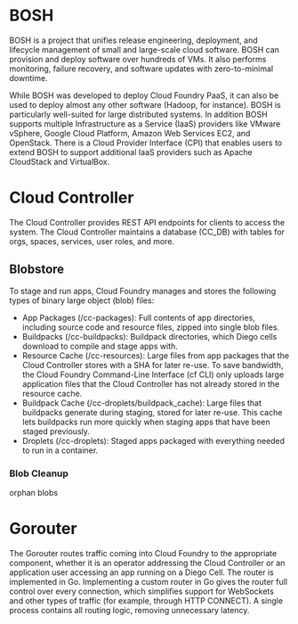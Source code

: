 # BOSH
BOSH is a project that unifies release engineering, deployment, and lifecycle management of small and large-scale cloud software. BOSH can provision and deploy software over hundreds of VMs. It also performs monitoring, failure recovery, and software updates with zero-to-minimal downtime.

While BOSH was developed to deploy Cloud Foundry PaaS, it can also be used to deploy almost any other software (Hadoop, for instance). BOSH is particularly well-suited for large distributed systems. In addition BOSH supports multiple Infrastructure as a Service (IaaS) providers like VMware vSphere, Google Cloud Platform, Amazon Web Services EC2, and OpenStack. There is a Cloud Provider Interface (CPI) that enables users to extend BOSH to support additional IaaS providers such as Apache CloudStack and VirtualBox.


# Cloud Controller

The Cloud Controller provides REST API endpoints for clients to access the system. 
The Cloud Controller maintains a database (CC_DB) with tables for orgs, spaces, services, 
user roles, and more.

## Blobstore

To stage and run apps, Cloud Foundry manages and stores the following 
types of binary large object (blob) files:

- App Packages (/cc-packages): Full contents of app directories, including source code and resource files, zipped into single blob files.
- Buildpacks (/cc-buildpacks): Buildpack directories, which Diego cells download to compile and stage apps with.
- Resource Cache (/cc-resources): Large files from app packages that the Cloud Controller stores with a SHA for later re-use. To save bandwidth, the Cloud Foundry Command-Line Interface (cf CLI) only uploads large application files that the Cloud Controller has not already stored in the resource cache.
- Buildpack Cache (/cc-droplets/buildpack_cache): Large files that buildpacks generate during staging, stored for later re-use. This cache lets buildpacks run more quickly when staging apps that have been staged previously.
- Droplets (/cc-droplets): Staged apps packaged with everything needed to run in a container.

### Blob Cleanup

orphan blobs


# Gorouter

The Gorouter routes traffic coming into Cloud Foundry to the appropriate component, whether it is an operator addressing the Cloud Controller or an application user accessing an app running on a Diego Cell. The router is implemented in Go. Implementing a custom router in Go gives the router full control over every connection, which simplifies support for WebSockets and other types of traffic (for example, through HTTP CONNECT). A single process contains all routing logic, removing unnecessary latency.